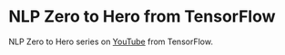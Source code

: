 # NLP Zero to Hero from TensorFlow
NLP Zero to Hero series on [YouTube](https://youtube.com/playlist?list=PLQY2H8rRoyvzDbLUZkbudP-MFQZwNmU4S) from TensorFlow.
